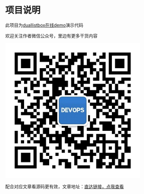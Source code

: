 # 项目说明

此项目为[duallistbox在线demo](https://demo.ops-coffee.cn/duallistbox/)演示代码

欢迎关注作者微信公众号，里边有更多干货内容

![欢迎关注微信公众号【运维咖啡吧】](/images/qrcode.jpg)

配合对应文章看源码更有效，文章地址：[直达链接，点我查看](https://mp.weixin.qq.com/s/3Or2JK7_Wy9B0WqdUYDroA)